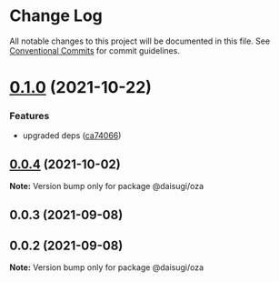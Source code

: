 # Change Log

All notable changes to this project will be documented in this file.
See [Conventional Commits](https://conventionalcommits.org) for commit guidelines.

# [0.1.0](https://github.com/daisugiland/daisugi/compare/@daisugi/oza@0.0.4...@daisugi/oza@0.1.0) (2021-10-22)


### Features

* upgraded deps ([ca74066](https://github.com/daisugiland/daisugi/commit/ca74066d918ba9b612975b1323e1a56d1a4c9f31))





## [0.0.4](https://github.com/daisugiland/daisugi/compare/@daisugi/oza@0.0.3...@daisugi/oza@0.0.4) (2021-10-02)

**Note:** Version bump only for package @daisugi/oza





## 0.0.3 (2021-09-08)



## 0.0.2 (2021-09-08)

**Note:** Version bump only for package @daisugi/oza
